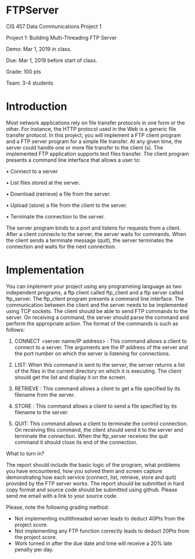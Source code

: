 # FTPServer
CIS 457 Data Communications Project 1

Project 1: Building Multi-Threading FTP Server

Demo: Mar 1, 2019 in class.

Due: Mar 1, 2019 before start of class.	

Grade: 100 pts

Team: 3-4 students


# Introduction

Most network applications rely on file transfer protocols in one form or the other. For instance, the HTTP protocol used in the Web is a generic file transfer protocol. In this project, you will implement a FTP client program and a FTP server program for a simple file transfer. At any given time, the server could handle one or more file transfer to the client (s). The implemented FTP application supports text files transfer. The client program presents a command line interface that allows a user to:

•	Connect to a server

•	List files stored at the server.

•	Download (retrieve) a file from the server.

•	Upload (store) a file from the client to the server.

•	Terminate the connection to the server.

The server program binds to a port and listens for requests from a client. After a client connects to the server, the server waits for commands. When the client sends a terminate message (quit), the server terminates the connection and waits for the next connection.

# Implementation

You can implement your project using any programming language as two independent programs, a ftp client called ftp_client and a ftp server called ftp_server. The ftp_client program presents a command line interface. The communication between the client and the server needs to be implemented using TCP sockets. The client should be able to send FTP commands to the server. On receiving a command, the server should parse the command and perform the appropriate action. The format of the commands is such as follows:

1.	CONNECT <server name/IP address> <server port>: This command allows a client to connect to a server. The arguments are the IP address of the server and the port number on which the server is listening for connections.

2.	LIST: When this command is sent to the server, the server returns a list of the files in the current directory on which it is executing. The client should get the list and display it on the screen.

3.	RETRIEVE <filename>: This command allows a client to get a file specified by its filename from the server.

4.	STORE <filename>: This command allows a client to send a file specified by its filename to the server.

5.	QUIT: This command allows a client to terminate the control connection. On receiving this command, the client should send it to the server and terminate the connection. When the ftp_server receives the quit command it should close its end of the connection.

What to turn in?

The report should include the basic logic of the program, what problems you have encountered, how you solved them and screen capture demonstrating how each service (connect, list, retrieve, store and quit) provided by the FTP server works. The report should be submitted in hard copy format and source code should be submitted using github. Please send me email with a link to your source code.

Please, note the following grading method:

-	Not implementing multithreaded server leads to deduct 40Pts from the project score.
-	Not implementing any FTP function correctly leads to deduct 20Pts from the project score.
-	Work turned in after the due date and time will receive a 20% late penalty per day.

